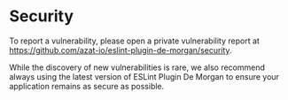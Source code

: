 # Security

To report a vulnerability, please open a private vulnerability report at <https://github.com/azat-io/eslint-plugin-de-morgan/security>.

While the discovery of new vulnerabilities is rare, we also recommend always using the latest version of ESLint Plugin De Morgan to ensure your application remains as secure as possible.
